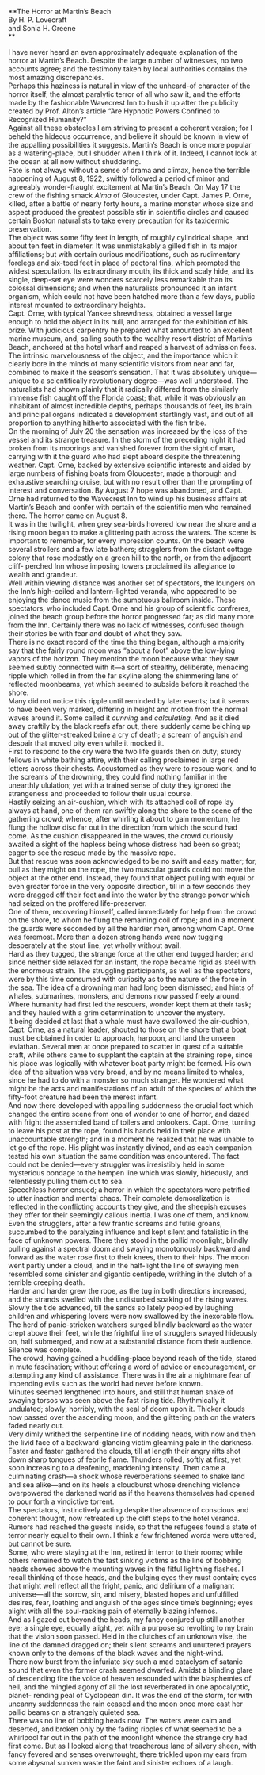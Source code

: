   
**The Horror at Martin’s Beach  
By H. P. Lovecraft  
and Sonia H. Greene  
**  

I have never heard an even approximately adequate explanation of the horror at
Martin’s Beach. Despite the large number of witnesses, no two accounts agree;
and the testimony taken by local authorities contains the most amazing
discrepancies.  
Perhaps this haziness is natural in view of the unheard-of character of the
horror itself, the almost paralytic terror of all who saw it, and the efforts
made by the fashionable Wavecrest Inn to hush it up after the publicity
created by Prof. Alton’s article “Are Hypnotic Powers Confined to Recognized
Humanity?”  
Against all these obstacles I am striving to present a coherent version; for I
beheld the hideous occurrence, and believe it should be known in view of the
appalling possibilities it suggests. Martin’s Beach is once more popular as a
watering-place, but I shudder when I think of it. Indeed, I cannot look at the
ocean at all now without shuddering.  
Fate is not always without a sense of drama and climax, hence the terrible
happening of August 8, 1922, swiftly followed a period of minor and agreeably
wonder-fraught excitement at Martin’s Beach. On May 17 the crew of the fishing
smack _Alma_ of Gloucester, under Capt. James P. Orne, killed, after a battle
of nearly forty hours, a marine monster whose size and aspect produced the
greatest possible stir in scientific circles and caused certain Boston
naturalists to take every precaution for its taxidermic preservation.  
The object was some fifty feet in length, of roughly cylindrical shape, and
about ten feet in diameter. It was unmistakably a gilled fish in its major
affiliations; but with certain curious modifications, such as rudimentary
forelegs and six-toed feet in place of pectoral fins, which prompted the
widest speculation. Its extraordinary mouth, its thick and scaly hide, and its
single, deep-set eye were wonders scarcely less remarkable than its colossal
dimensions; and when the naturalists pronounced it an infant organism, which
could not have been hatched more than a few days, public interest mounted to
extraordinary heights.  
Capt. Orne, with typical Yankee shrewdness, obtained a vessel large enough to
hold the object in its hull, and arranged for the exhibition of his prize.
With judicious carpentry he prepared what amounted to an excellent marine
museum, and, sailing south to the wealthy resort district of Martin’s Beach,
anchored at the hotel wharf and reaped a harvest of admission fees.  
The intrinsic marvelousness of the object, and the importance which it clearly
bore in the minds of many scientific visitors from near and far, combined to
make it the season’s sensation. That it was absolutely unique—unique to a
scientifically revolutionary degree—was well understood. The naturalists had
shown plainly that it radically differed from the similarly immense fish
caught off the Florida coast; that, while it was obviously an inhabitant of
almost incredible depths, perhaps thousands of feet, its brain and principal
organs indicated a development startlingly vast, and out of all proportion to
anything hitherto associated with the fish tribe.  
On the morning of July 20 the sensation was increased by the loss of the
vessel and its strange treasure. In the storm of the preceding night it had
broken from its moorings and vanished forever from the sight of man, carrying
with it the guard who had slept aboard despite the threatening weather. Capt.
Orne, backed by extensive scientific interests and aided by large numbers of
fishing boats from Gloucester, made a thorough and exhaustive searching
cruise, but with no result other than the prompting of interest and
conversation. By August 7 hope was abandoned, and Capt. Orne had returned to
the Wavecrest Inn to wind up his business affairs at Martin’s Beach and confer
with certain of the scientific men who remained there. The horror came on
August 8.  
It was in the twilight, when grey sea-birds hovered low near the shore and a
rising moon began to make a glittering path across the waters. The scene is
important to remember, for every impression counts. On the beach were several
strollers and a few late bathers; stragglers from the distant cottage colony
that rose modestly on a green hill to the north, or from the adjacent cliff-
perched Inn whose imposing towers proclaimed its allegiance to wealth and
grandeur.  
Well within viewing distance was another set of spectators, the loungers on
the Inn’s high-ceiled and lantern-lighted veranda, who appeared to be enjoying
the dance music from the sumptuous ballroom inside. These spectators, who
included Capt. Orne and his group of scientific confreres, joined the beach
group before the horror progressed far; as did many more from the Inn.
Certainly there was no lack of witnesses, confused though their stories be
with fear and doubt of what they saw.  
There is no exact record of the time the thing began, although a majority say
that the fairly round moon was “about a foot” above the low-lying vapors of
the horizon. They mention the moon because what they saw seemed subtly
connected with it—a sort of stealthy, deliberate, menacing ripple which rolled
in from the far skyline along the shimmering lane of reflected moonbeams, yet
which seemed to subside before it reached the shore.  
Many did not notice this ripple until reminded by later events; but it seems
to have been very marked, differing in height and motion from the normal waves
around it. Some called it _cunning_ and _calculating._ And as it died away
craftily by the black reefs afar out, there suddenly came belching up out of
the glitter-streaked brine a cry of death; a scream of anguish and despair
that moved pity even while it mocked it.  
First to respond to the cry were the two life guards then on duty; sturdy
fellows in white bathing attire, with their calling proclaimed in large red
letters across their chests. Accustomed as they were to rescue work, and to
the screams of the drowning, they could find nothing familiar in the unearthly
ululation; yet with a trained sense of duty they ignored the strangeness and
proceeded to follow their usual course.  
Hastily seizing an air-cushion, which with its attached coil of rope lay
always at hand, one of them ran swiftly along the shore to the scene of the
gathering crowd; whence, after whirling it about to gain momentum, he flung
the hollow disc far out in the direction from which the sound had come. As the
cushion disappeared in the waves, the crowd curiously awaited a sight of the
hapless being whose distress had been so great; eager to see the rescue made
by the massive rope.  
But that rescue was soon acknowledged to be no swift and easy matter; for,
pull as they might on the rope, the two muscular guards could not move the
object at the other end. Instead, they found that object pulling with equal or
even greater force in the very opposite direction, till in a few seconds they
were dragged off their feet and into the water by the strange power which had
seized on the proffered life-preserver.  
One of them, recovering himself, called immediately for help from the crowd on
the shore, to whom he flung the remaining coil of rope; and in a moment the
guards were seconded by all the hardier men, among whom Capt. Orne was
foremost. More than a dozen strong hands were now tugging desperately at the
stout line, yet wholly without avail.  
Hard as they tugged, the strange force at the other end tugged harder; and
since neither side relaxed for an instant, the rope became rigid as steel with
the enormous strain. The struggling participants, as well as the spectators,
were by this time consumed with curiosity as to the nature of the force in the
sea. The idea of a drowning man had long been dismissed; and hints of whales,
submarines, monsters, and demons now passed freely around. Where humanity had
first led the rescuers, wonder kept them at their task; and they hauled with a
grim determination to uncover the mystery.  
It being decided at last that a whale must have swallowed the air-cushion,
Capt. Orne, as a natural leader, shouted to those on the shore that a boat
must be obtained in order to approach, harpoon, and land the unseen leviathan.
Several men at once prepared to scatter in quest of a suitable craft, while
others came to supplant the captain at the straining rope, since his place was
logically with whatever boat party might be formed. His own idea of the
situation was very broad, and by no means limited to whales, since he had to
do with a monster so much stranger. He wondered what might be the acts and
manifestations of an adult of the species of which the fifty-foot creature had
been the merest infant.  
And now there developed with appalling suddenness the crucial fact which
changed the entire scene from one of wonder to one of horror, and dazed with
fright the assembled band of toilers and onlookers. Capt. Orne, turning to
leave his post at the rope, found his hands held in their place with
unaccountable strength; and in a moment he realized that he was unable to let
go of the rope. His plight was instantly divined, and as each companion tested
his own situation the same condition was encountered. The fact could not be
denied—every struggler was irresistibly held in some mysterious bondage to the
hempen line which was slowly, hideously, and relentlessly pulling them out to
sea.  
Speechless horror ensued; a horror in which the spectators were petrified to
utter inaction and mental chaos. Their complete demoralization is reflected in
the conflicting accounts they give, and the sheepish excuses they offer for
their seemingly callous inertia. I was one of them, and know.  
Even the strugglers, after a few frantic screams and futile groans, succumbed
to the paralyzing influence and kept silent and fatalistic in the face of
unknown powers. There they stood in the pallid moonlight, blindly pulling
against a spectral doom and swaying monotonously backward and forward as the
water rose first to their knees, then to their hips. The moon went partly
under a cloud, and in the half-light the line of swaying men resembled some
sinister and gigantic centipede, writhing in the clutch of a terrible creeping
death.  
Harder and harder grew the rope, as the tug in both directions increased, and
the strands swelled with the undisturbed soaking of the rising waves. Slowly
the tide advanced, till the sands so lately peopled by laughing children and
whispering lovers were now swallowed by the inexorable flow. The herd of
panic-stricken watchers surged blindly backward as the water crept above their
feet, while the frightful line of strugglers swayed hideously on, half
submerged, and now at a substantial distance from their audience. Silence was
complete.  
The crowd, having gained a huddling-place beyond reach of the tide, stared in
mute fascination; without offering a word of advice or encouragement, or
attempting any kind of assistance. There was in the air a nightmare fear of
impending evils such as the world had never before known.  
Minutes seemed lengthened into hours, and still that human snake of swaying
torsos was seen above the fast rising tide. Rhythmically it undulated; slowly,
horribly, with the seal of doom upon it. Thicker clouds now passed over the
ascending moon, and the glittering path on the waters faded nearly out.  
Very dimly writhed the serpentine line of nodding heads, with now and then the
livid face of a backward-glancing victim gleaming pale in the darkness. Faster
and faster gathered the clouds, till at length their angry rifts shot down
sharp tongues of febrile flame. Thunders rolled, softly at first, yet soon
increasing to a deafening, maddening intensity. Then came a culminating
crash—a shock whose reverberations seemed to shake land and sea alike—and on
its heels a cloudburst whose drenching violence overpowered the darkened world
as if the heavens themselves had opened to pour forth a vindictive torrent.  
The spectators, instinctively acting despite the absence of conscious and
coherent thought, now retreated up the cliff steps to the hotel veranda.
Rumors had reached the guests inside, so that the refugees found a state of
terror nearly equal to their own. I think a few frightened words were uttered,
but cannot be sure.  
Some, who were staying at the Inn, retired in terror to their rooms; while
others remained to watch the fast sinking victims as the line of bobbing heads
showed above the mounting waves in the fitful lightning flashes. I recall
thinking of those heads, and the bulging eyes they must contain; eyes that
might well reflect all the fright, panic, and delirium of a malignant
universe—all the sorrow, sin, and misery, blasted hopes and unfulfilled
desires, fear, loathing and anguish of the ages since time’s beginning; eyes
alight with all the soul-racking pain of eternally blazing infernos.  
And as I gazed out beyond the heads, my fancy conjured up still another eye; a
single eye, equally alight, yet with a purpose so revolting to my brain that
the vision soon passed. Held in the clutches of an unknown vise, the line of
the damned dragged on; their silent screams and unuttered prayers known only
to the demons of the black waves and the night-wind.  
There now burst from the infuriate sky such a mad cataclysm of satanic sound
that even the former crash seemed dwarfed. Amidst a blinding glare of
descending fire the voice of heaven resounded with the blasphemies of hell,
and the mingled agony of all the lost reverberated in one apocalyptic, planet-
rending peal of Cyclopean din. It was the end of the storm, for with uncanny
suddenness the rain ceased and the moon once more cast her pallid beams on a
strangely quieted sea.  
There was no line of bobbing heads now. The waters were calm and deserted, and
broken only by the fading ripples of what seemed to be a whirlpool far out in
the path of the moonlight whence the strange cry had first come. But as I
looked along that treacherous lane of silvery sheen, with fancy fevered and
senses overwrought, there trickled upon my ears from some abysmal sunken waste
the faint and sinister echoes of a laugh.  

